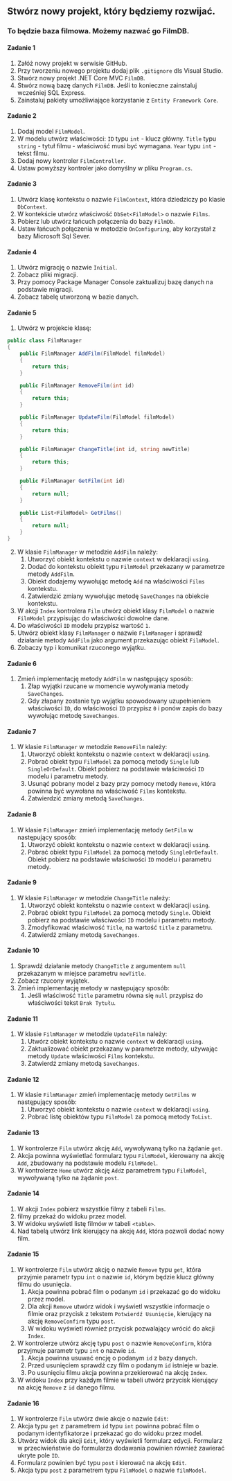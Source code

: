 ## Stwórz nowy  projekt, który będziemy rozwijać. 

### To będzie baza filmowa. Możemy nazwać go FilmDB.

####  Zadanie 1
 
1. Załóż nowy projekt w serwisie GitHub.
2. Przy tworzeniu nowego projektu dodaj plik `.gitignore` dls Visual Studio.
3. Stwórz nowy projekt .NET Core MVC `FilmDB`.
4. Stwórz nową bazę danych `FilmDB`. Jeśli to konieczne zainstaluj wcześniej SQL Express. 
5. Zainstaluj pakiety umożliwiające korzystanie z `Entity Framework Core`.


#### Zadanie 2

1. Dodaj model `FilmModel`.
2. W modelu utwórz właściwości:
    `ID` typu `int` - klucz główny.
    `Title` typu `string` - tytuł filmu - właściwość musi być wymagana.
    `Year` typu `int` - tekst filmu.
4. Dodaj nowy kontroler `FilmController`.
5. Ustaw powyższy kontroler jako domyślny w pliku `Program.cs`.

#### Zadanie 3

1. Utwórz klasę kontekstu o nazwie `FilmContext`, która dziedziczy po klasie `DbContext`.
1. W kontekście utwórz właściwość `DbSet<FilmModel>` o nazwie `Films`.
1. Pobierz lub utwórz łańcuch połączenia do bazy `FilmDb`.
1. Ustaw łańcuch połączenia w metodzie `OnConfiguring`, aby korzystał z bazy Microsoft Sql Sever.

#### Zadanie 4

1. Utwórz migrację o nazwie `Initial`.
1. Zobacz pliki migracji.
1. Przy pomocy Package Manager Console zaktualizuj bazę danych na podstawie migracji.
1. Zobacz tabelę utworzoną w bazie danych.

#### Zadanie 5

1. Utwórz w projekcie klasę:
```csharp
public class FilmManager
{
    public FilmManager AddFilm(FilmModel filmModel)
    {
        return this;
    }

    public FilmManager RemoveFilm(int id)
    {
        return this;
    }

    public FilmManager UpdateFilm(FilmModel filmModel)
    {
        return this;
    }

    public FilmManager ChangeTitle(int id, string newTitle)
    {
        return this;
    }

    public FilmManager GetFilm(int id)
    {
        return null;
    }

    public List<FilmModel> GetFilms()
    {
        return null;
    }
}
```
2. W klasie `FilmManager` w metodzie `AddFilm` należy:
    1. Utworzyć obiekt kontekstu o nazwie `context` w deklaracji `using`.
    1. Dodać do kontekstu obiekt typu `FilmModel` przekazany w parametrze metody `AddFilm`.
    1. Obiekt dodajemy wywołując metodę `Add` na właściwości `Films` kontekstu.
    1. Zatwierdzić zmiany wywołując metodę `SaveChanges` na obiekcie kontekstu.
3. W akcji `Index` kontrolera `Film` utwórz obiekt klasy `FilmModel` o nazwie `FilmModel` przypisując do właściwości dowolne dane.
4. Do właściwości `ID` modelu przypisz wartość `1`.
5. Utwórz obiekt klasy `FilmManager` o nazwie `FilmManager` i sprawdź działanie metody `AddFilm` jako argument przekazując obiekt `FilmModel`.
6. Zobaczy typ i komunikat rzuconego wyjątku.

#### Zadanie 6

1. Zmień implementację metody `AddFilm` w następujący sposób:
    1. Złap wyjątki rzucane w momencie wywoływania metody `SaveChanges`.
    1. Gdy złapany zostanie typ wyjątku spowodowany uzupełnieniem właściwości `ID`, do właściwości `ID` przypisz `0` i ponów zapis do bazy wywołując metodę `SaveChanges`.

#### Zadanie 7

1. W klasie `FilmManager` w metodzie `RemoveFilm` należy:
    1. Utworzyć obiekt kontekstu o nazwie `context` w deklaracji `using`.
    1. Pobrać obiekt typu `FilmModel` za pomocą metody `Single` lub `SingleOrDefault`. Obiekt pobierz na podstawie właściwości `ID` modelu i parametru metody.
    1. Usunąć pobrany model z bazy przy pomocy metody `Remove`, która powinna być wywołana na właściwość `Films` kontekstu.
    1. Zatwierdzić zmiany metodą `SaveChanges`.
	
#### Zadanie 8

1. W klasie `FilmManager` zmień implementację metody `GetFilm` w następujący sposób:
    1. Utworzyć obiekt kontekstu o nazwie `context` w deklaracji `using`.
    1. Pobrać obiekt typu `FilmModel` za pomocą metody `SingleOrDefault`. Obiekt pobierz na podstawie właściwości `ID` modelu i parametru metody.
    

#### Zadanie 9
1. W klasie `FilmManager` w metodzie `ChangeTitle` należy:
    1. Utworzyć obiekt kontekstu o nazwie `context` w deklaracji `using`.
    1. Pobrać obiekt typu `FilmModel` za pomocą metody `Single`. Obiekt pobierz na podstawie właściwości `ID` modelu i parametru metody.
    1. Zmodyfikować właściwość `Title`, na wartość `title` z parametru.
    1. Zatwierdź zmiany metodą `SaveChanges`.

#### Zadanie 10

1. Sprawdź działanie metody `ChangeTitle` z argumentem `null` przekazanym w miejsce parametru `newTitle`.
1. Zobacz rzucony wyjątek.
1. Zmień implementację metody w następujący sposób:
    1. Jeśli właściwość `Title` parametru równa się `null` przypisz do właściwości tekst `Brak Tytułu`.

#### Zadanie 11

1. W klasie `FilmManager` w metodzie `UpdateFilm` należy:
    1. Utwórz obiekt kontekstu o nazwie `context` w deklaracji `using`.
    1. Zaktualizować obiekt przekazany w parametrze metody, używając metody `Update` właściwości `Films` kontekstu.
    1. Zatwierdź zmiany metodą `SaveChanges`.

#### Zadanie 12

1. W klasie `FilmManager` zmień implementację metody `GetFilms` w następujący sposób:
    1. Utworzyć obiekt kontekstu o nazwie `context` w deklaracji `using`.
    1. Pobrać listę obiektów typu `FilmModel` za pomocą metody `ToList`.


#### Zadanie 13

1. W kontrolerze `Film` utwórz akcję `Add`, wywoływaną tylko na żądanie `get`.
1. Akcja powinna wyświetlać formularz typu `FilmModel`, kierowany na akcję `Add`, zbudowany na podstawie modelu `FilmModel`.
1. W kontrolerze `Home` utwórz akcję `Add`z parametrem typu `FilmModel`, wywoływaną tylko na żądanie `post`.

#### Zadanie 14

1. W akcji `Index` pobierz wszystkie filmy z tabeli `Films`.
1. filmy przekaż do widoku przez model.
1. W widoku wyświetl listę filmów w tabeli `<table>`.
1. Nad tabelą utwórz link kierujący na akcję `Add`, która pozwoli dodać nowy film.

#### Zadanie 15

1. W kontrolerze `Film` utwórz akcję o nazwie `Remove` typu `get`, która przyjmie parametr typu `int` o nazwie `id`, którym będzie klucz główny filmu do usunięcia.
    1. Akcja powinna pobrać film o podanym `id` i przekazać go do widoku przez model.
    1. Dla akcji `Remove` utwórz widok i wyświetl wszystkie informacje o filmie oraz przycisk z tekstem `Potwierdź Usunięcie`, kierujący na akcję `RemoveConfirm` typu `post`.
    1. W widoku wyświetl również przycisk pozwalający wrócić do akcji `Index`.
1. W kontrolerze utwórz akcję typu `post` o nazwie `RemoveConfirm`, która przyjmuje parametr typu `int` o nazwie `id`.
    1. Akcja powinna usuwać encję o podanym `id` z bazy danych.
    1. Przed usunięciem sprawdź czy film o podanym `id` istnieje w bazie.
    1. Po usunięciu filmu akcja powinna przekierować na akcję `Index`.
1. W widoku `Index` przy każdym filmie w tabeli utwórz przycisk kierujący na akcję `Remove` z `id` danego filmu.

#### Zadanie 16

1. W kontrolerze `Film` utwórz dwie akcje o nazwie `Edit`:
1. Akcja typu `get` z parametrem `id` typu `int` powinna pobrać film o podanym identyfikatorze i przekazać go do widoku przez model.
1. Utwórz widok dla akcji `Edit`, który wyświetli formularz edycji. Formularz w przeciwieństwie do formularza dodawania powinien również zawierać ukryte pole `ID`.
1. Formularz powinien być typu `post` i kierować na akcję `Edit`.
1. Akcja typu `post` z parametrem typu `FilmModel` o nazwie `filmModel`.